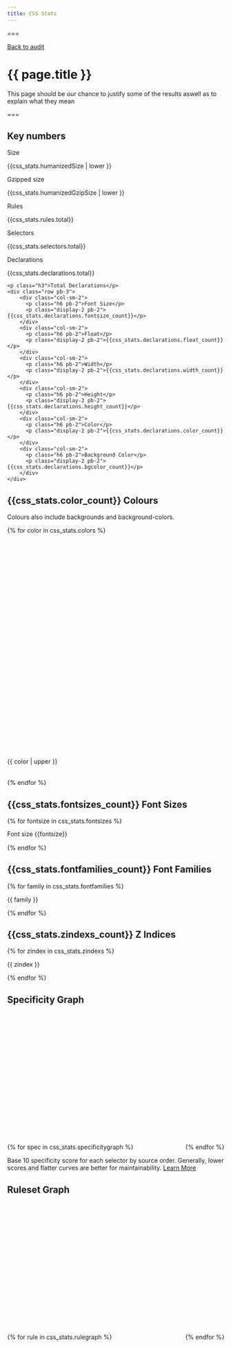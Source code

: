 ```yaml
---
title: CSS Stats
---
```

===

<div><a href="/audit" data-icon="/public/svg/ui.svg#back" class="btn btn-link">Back to audit</a></div>

# {{ page.title }}

This page should be our chance to justify some of the results aswell as to explain what they mean

===

<div class="container container--outer bg-gradient-primary text-center" id="numbers">
  <h2>Key numbers</h2>
  <div class="container__inner">
    <div class="row">
      <div class="col-sm-6">
        <p class="h6 pb-2">Size</p>
        <p class="display-1">{{css_stats.humanizedSize | lower }}</p>
      </div>
      <div class="col-sm-6">
        <p class="h6 pb-2">Gzipped size</p>
        <p class="display-1">{{css_stats.humanizedGzipSize | lower }}</p>
      </div>
    </div>
    <div class="row pb-3">
      <div class="col-sm-4">
        <p class="h6 pb-2">Rules</p>
        <p class="display-2">{{css_stats.rules.total}}</p>
      </div>
      <div class="col-sm-4">
        <p class="h6 pb-2">Selectors</p>
        <p class="display-2">{{css_stats.selectors.total}}</p>
      </div>
      <div class="col-sm-4">
        <p class="h6 pb-2">Declarations</p>
        <p class="display-2">{{css_stats.declarations.total}}</p>
      </div>
    </div>

    <p class="h3">Total Declarations</p>
    <div class="row pb-3">
        <div class="col-sm-2">
          <p class="h6 pb-2">Font Size</p>
          <p class="display-2 pb-2">{{css_stats.declarations.fontsize_count}}</p>
        </div>
        <div class="col-sm-2">
          <p class="h6 pb-2">Float</p>
          <p class="display-2 pb-2">{{css_stats.declarations.float_count}}</p>
        </div>
        <div class="col-sm-2">
          <p class="h6 pb-2">Width</p>
          <p class="display-2 pb-2">{{css_stats.declarations.width_count}}</p>
        </div>
        <div class="col-sm-2">
          <p class="h6 pb-2">Height</p>
          <p class="display-2 pb-2">{{css_stats.declarations.height_count}}</p>
        </div>
        <div class="col-sm-2">
          <p class="h6 pb-2">Color</p>
          <p class="display-2 pb-2">{{css_stats.declarations.color_count}}</p>
        </div>
        <div class="col-sm-2">
          <p class="h6 pb-2">Background Color</p>
          <p class="display-2 pb-2">{{css_stats.declarations.bgcolor_count}}</p>
        </div>
    </div>
  </div>
</div>

<div class="container no-animate">
    <h2 id="colours">{{css_stats.color_count}} Colours</h2>
  <p>Colours also include backgrounds and background-colors.</p>
  <div class="row text-center">
  {% for color in css_stats.colors %}
    <div class="col-6 col-sm-3 col-md-2">
        <div style="background:{{ color | lower }}; width: 100%; padding-top: 100%;"></div>
        <p class="strong" style="display: -webkit-box; -webkit-line-clamp: 4; -webkit-box-orient: vertical; overflow: hidden; padding: 0; margin-bottom: 2rem; max-height: 7rem;">{{ color | upper }}</p>
    </div>
  {% endfor %}
</div>
</div>

<div class="container no-animate bg-light">

  <h2 id="fontsizes">{{css_stats.fontsizes_count}} Font Sizes</h2>

  {% for fontsize in css_stats.fontsizes %}
  <p style="font-size: {{fontsize}}; line-height: 1.2;">Font size {{fontsize}}</p>
  {% endfor %}

</div>

<div class="container no-animate">
  <h2 id="fontfamilies">{{css_stats.fontfamilies_count}} Font Families</h2>
  {% for family in css_stats.fontfamilies %}
  <p style="font-family:{{ family }};">{{ family }}</p>

  {% endfor %}
</div>

<div class="container no-animate">
  <h2 id="fontfamilies">{{css_stats.zindexs_count}} Z Indices</h2>
  {% for zindex in css_stats.zindexs %}
  <p>{{ zindex }}</p>
  {% endfor %}
</div>


<div class="container no-animate">
  <h2 id="fontfamilies">Specificity Graph</h2>
  <div class="graph mb-3">
    {% for spec in css_stats.specificitygraph %}
    <span style="height: {{ spec | percent(css_stats.specificitygraphmax) }}%;"></span>
    {% endfor %}
  </div>

  <p>
    Base 10 specificity score for each selector by source order.
    Generally, lower scores and flatter curves are better for maintainability.
    <a href="http://csswizardry.com/2014/10/the-specificity-graph/" target="_blank">Learn More</a>
  </p>
</div>


<div class="container no-animate">
  <h2 id="fontfamilies">Ruleset Graph</h2>
  <div class="graph mb-3">
    {% for rule in css_stats.rulegraph %}
    <span style="height: {{ rule | percent(css_stats.rulegraphmax) }}%;"></span>
    {% endfor %}
  </div>

</div>


<style>
.graph {
  display: flex;
  flex-wrap: nowrap;
  -ms-flex-align: end!important;
  align-items: flex-end!important;
  height: 20rem;
}

.graph span {
  flex-basis: 0;
  flex-grow: 1;
  max-width: 100%;
  background: black;
}
</style>